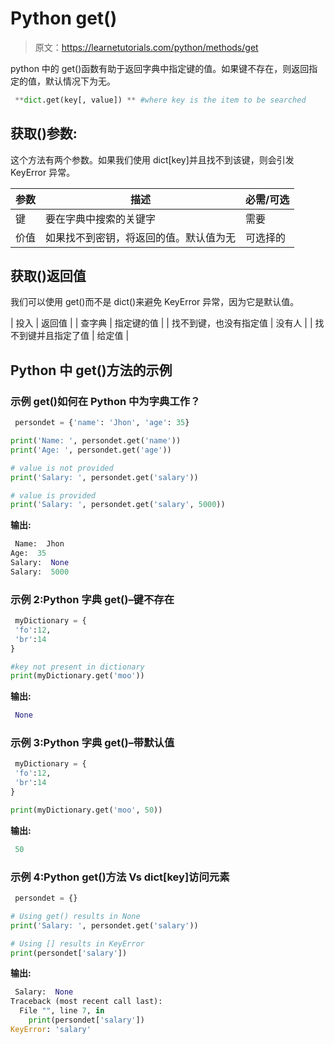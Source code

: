 # Python get()

> 原文：<https://learnetutorials.com/python/methods/get>

python 中的 get()函数有助于返回字典中指定键的值。如果键不存在，则返回指定的值，默认情况下为无。

```py
 **dict.get(key[, value]) ** #where key is the item to be searched 

```

## 获取()参数:

这个方法有两个参数。如果我们使用 dict[key]并且找不到该键，则会引发 KeyError 异常。

| 参数 | 描述 | 必需/可选 |
| --- | --- | --- |
| 键 | 要在字典中搜索的关键字 | 需要 |
| 价值 | 如果找不到密钥，将返回的值。默认值为无 | 可选择的 |

## 获取()返回值

我们可以使用 get()而不是 dict()来避免 KeyError 异常，因为它是默认值。

| 投入 | 返回值 |
| 查字典 | 指定键的值 |
| 找不到键，也没有指定值 | 没有人 |
| 找不到键并且指定了值 | 给定值 |

## Python 中 get()方法的示例

### 示例 get()如何在 Python 中为字典工作？

```py
 persondet = {'name': 'Jhon', 'age': 35}

print('Name: ', persondet.get('name'))
print('Age: ', persondet.get('age'))

# value is not provided
print('Salary: ', persondet.get('salary'))

# value is provided
print('Salary: ', persondet.get('salary', 5000)) 

```

**输出:**

```py
 Name:  Jhon
Age:  35
Salary:  None
Salary:  5000 
```

### 示例 2:Python 字典 get()–键不存在

```py
 myDictionary = {
 'fo':12,
 'br':14
}

#key not present in dictionary
print(myDictionary.get('moo')) 

```

**输出:**

```py
 None 
```

### 示例 3:Python 字典 get()–带默认值

```py
 myDictionary = {
 'fo':12,
 'br':14
}

print(myDictionary.get('moo', 50)) 

```

**输出:**

```py
 50 
```

### 示例 4:Python get()方法 Vs dict[key]访问元素

```py
 persondet = {}

# Using get() results in None
print('Salary: ', persondet.get('salary'))

# Using [] results in KeyError
print(persondet['salary']) 

```

**输出:**

```py
 Salary:  None
Traceback (most recent call last):
  File "", line 7, in 
    print(persondet['salary'])
KeyError: 'salary' 
```